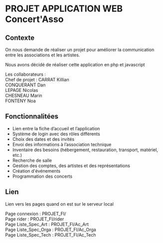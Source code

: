 # PROJET APPLICATION WEB Concert'Asso

## Contexte
On nous demande de réaliser un projet pour améliorer la communication entre les associations et les artistes.

Nous avons décidé de réaliser cette application en php et javascript

Les collaborateurs :  
Chef de projet : CARRAT Killian  
CONQUERANT Dan  
LEPAGE Nicolas  
CHESNEAU Marin  
FONTENY Noa  

## Fonctionnalitées

- Lien entre la fiche d’accueil et l’application
- Système de login avec des rôles différents
- Choix des dates et des invités
- Envoi des informations à l’association technique
- Inventaire des besoins (hébergement, restauration, transport, matériel, etc.)
- Recherche de salle
- Gestion des comptes, des artistes et des représentations
- Création d'événements
- Programmation des concerts



## Lien 
Lien vers les pages quand on est sur le serveur local

Page connexion : PROJET_FI/  
Page rider : PROJET_FI/rider  
Page Liste_Spec_Art : PROJET_FI/Ac_Art  
Page Liste_Spec_Orga : PROJET_FI/Ac_Orga  
Page Liste_Spec_Tech : PROJET_FI/Ac_Tech  
